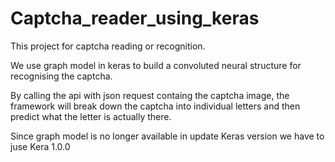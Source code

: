 # Captcha_reader_using_keras

This project for captcha reading or recognition.

We use graph model in keras to build a convoluted neural structure for recognising the captcha. 

By calling the api with json request containg the captcha image, the framework will break down the captcha into individual letters and then predict what the letter is actually there.

Since graph model is no longer available in update Keras version we have to juse Kera 1.0.0
